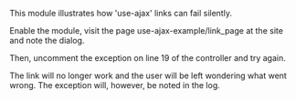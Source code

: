 This module illustrates how 'use-ajax' links can fail silently.

Enable the module, visit the page use-ajax-example/link_page at the site
and note the dialog.

Then, uncomment the exception on line 19 of the controller and try again.

The link will no longer work and the user will be left wondering
what went wrong. The exception will, however, be noted in the log.

